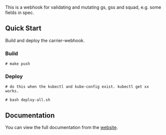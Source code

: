 This is a webhook for validating and mutating gs, gss and squad, e.g. some fields in spec.

## Quick Start

Build and deploy the carrier-webhook.

### Build

```shell script
# make push
```

### Deploy

```shell script
# do this when the kubectl and kube-config exist. kubectl get xx works.

# bash deploy-all.sh
```

## Documentation

You can view the full documentation from the [website](https://ocgi.github.io).
